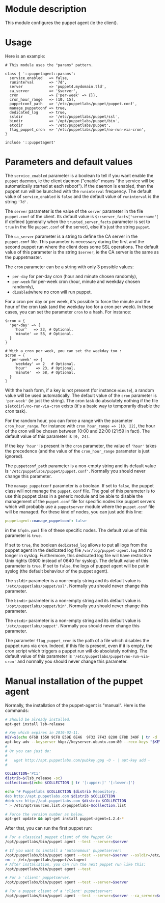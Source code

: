 # Module description

This module configures the puppet agent (ie the client).


# Usage

Here is an example:

```puppet
# This module uses the "params" pattern.

class { '::puppetagent::params':
  service_enabled   => false,
  runinterval       => '7d',
  server            => 'puppet4.mydomain.tld',
  ca_server         => '$server',
  cron              => {'per-week' => {}},
  cron_hour_range   => [10, 15],
  puppetconf_path   => '/etc/puppetlabs/puppet/puppet.conf',
  manage_puppetconf => true,
  dedicated_log     => true,
  ssldir            => '/etc/puppetlabs/puppet/ssl',
  bindir            => '/opt/puppetlabs/puppet/bin',
  etcdir            => '/etc/puppetlabs/puppet',
  flag_puppet_cron  => '/etc/puppetlabs/puppet/no-run-via-cron',
}

include '::puppetagent'
```




# Parameters and default values

The `service_enabled` parameter is a boolean to tell
if you want enable the `puppet` daemon, ie the client
daemon ("enable" means "the service will be automatically
started at each reboot"). If the daemon is enabled, then
the puppet run will be launched with the `runinterval`
frequency. The default value of `service_enabled` is
`false` and the default value of `runinterval` is
the string `'7d'`.

The `server` parameter is the value of the `server`
parameter in the file `puppet.conf` of the client.
Its default value is `$::server_facts['servername']`
if defined (generally when the `trusted_server_facts`
parameter is set to `true` in the file `puppet.conf`
of the server), else it's just the string `puppet`.

The `ca_server` parameter is a string to define the CA
server in the `puppet.conf` file. This parameter is
necessary during the first and the second puppet run where
the client does some SSL operations. The default value of
this parameter is the string `$server`, ie the CA server is
the same as the puppetmaster.

The `cron` parameter can be a string with only 3 possible
values:

- `per-day` for per-day cron  (hour and minute chosen randomly),
- `per-week` for per-week cron (hour, minute and weekday chosen randomly),
- `disabled`where no cron will run puppet.

For a cron per day or per week, it's possible to force the
minute and the hour of the cron task (and the weekday too
for a cron per week). In these cases, you can set the
parameter `cron` to a hash. For instance:

```puppet
$cron = {
  'per-day' => {
    'hour'   => 23, # Optional.
    'minute' => 58, # Optional.
  }
}

# With a cron per week, you can set the weekday too :
$cron = {
  'per-week' => {
    'weekday' => 2   # Optional.
    'hour'    => 23, # Optional.
    'minute'  => 58, # Optional.
  }
}
```

With the hash form, if a key is not present (for instance
`minute`), a random value will be used automatically. The
default value of the `cron` parameter is `'per-week'` (ie
just the string). The cron task do absolutely nothing if the
file `${etcdir}/no-run-via-cron` exists (it's a basic way to
temporarily disable the cron task).

For the random hour, you can force a range with the
parameter `cron_hour_range`. For instance with
`cron_hour_range => [10, 22]`, the hour of the cron will be
chosen between 10:00 and 22:00 (21:59 in fact). The default
value of this parameter is `[0, 24]`.

If the key `'hour'` is present in the `cron` parameter, the
value of `'hour'` takes the precedence (and the value of the
`cron_hour_range` parameter is just ignored).

The `puppetconf_path` parameter is a non-empty string and
its default value is `'/etc/puppetlabs/puppet/puppet.conf'`.
Normally you should never change this parameter.

The `manage_puppetconf` parameter is a boolean. If set
to `false`, the puppet class will not manage the
`puppet.conf` file. The goal of this parameter is to
use this puppet class in a generic module and be able
to disable the management of the `puppet.conf` file
for specific nodes like puppet servers which will
probably use a `puppetserver` module where the
`puppet.conf` file will be managed. For these kind
of nodes, you can just add this line:

```yaml
puppetagent::manage_puppetconf: false
```

in the `$fqdn.yaml` file of these specific nodes.
The default value of this parameter is `true`.

If set to `true`, the boolean `dedicated_log` allows to put
all logs from the puppet agent in the dedicated log file
`/var/log/puppet-agent.log` and no longer in syslog.
Furthermore, this dedicated log file will have restrictive
Unix rights (0600 instead of 0640 for syslog). The default
value of this parameter is `true`. If set to `false`, the
logs of puppet agent will be put in syslog (the default
behaviour of the puppet agent).

The `ssldir` parameter is a non-empty string and its default
value is `'/etc/puppetlabs/puppet/ssl'`. Normally you should
never change this parameter.

The `bindir` parameter is a non-empty string and its default
value is `'/opt/puppetlabs/puppet/bin'`. Normally you should
never change this parameter.

The `etcdir` parameter is a non-empty string and its default
value is `'/etc/puppetlabs/puppet'`. Normally you should
never change this parameter.

The parameter `flag_puppet_cron` is the path of a file which
disables the puppet runs via cron. Indeed, if this file is
present, even if it is empty, the cron script which triggers
a puppet run will do absolutely nothing. The default value
of this parameter is `'/etc/puppetlabs/puppet/no-run-via-cron'`
and normally you should never change this parameter.


# Manual installation of the puppet agent

Normally, the installation of the puppet-agent is "manual".
Here is the commands:

```sh
# Should be already installed.
apt-get install lsb-release

# Key which expires in 2019-02-11.
KEY=$(echo 6F6B 1550 9CF8 E59E 6E46  9F32 7F43 8280 EF8D 349F | tr -d ' ')
apt-key adv --keyserver hkp://keyserver.ubuntu.com:80 --recv-keys "$KEY"
#
# Or you can just do:
#
#   wget http://apt.puppetlabs.com/pubkey.gpg -O - | apt-key add -
#

COLLECTION='PC1'
distrib=$(lsb_release -sc)
collection=$(echo $COLLECTION | tr '[:upper:]' '[:lower:]')

echo "# Puppetlabs $COLLECTION $distrib Repository.
deb http://apt.puppetlabs.com $distrib $COLLECTION
#deb-src http://apt.puppetlabs.com $distrib $COLLECTION
" > /etc/apt/sources.list.d/puppetlabs-$collection.list

# Force the version number as below.
apt-get update && apt-get install puppet-agent=1.2.4-*
```

After that, you can run the first puppet run:

```sh
# For a classical puppet client of the Puppet CA:
/opt/puppetlabs/bin/puppet agent --test --server=$server

# If you want to install a 'autonomous' puppetserver:
/opt/puppetlabs/bin/puppet agent --test --server=$server --ssldir=/etc/puppetlabs/puppet/sslagent
rm -r /etc/puppetlabs/puppet/sslagent
# After installation, you can run the next puppet run like this:
/opt/puppetlabs/bin/puppet agent --test

# For a 'client' puppetserver.
/opt/puppetlabs/bin/puppet agent --test --server=$server

# For a puppet client of a 'client' puppetserver:
/opt/puppetlabs/bin/puppet agent --test --server=$server --ca_server=$ca_server
```




